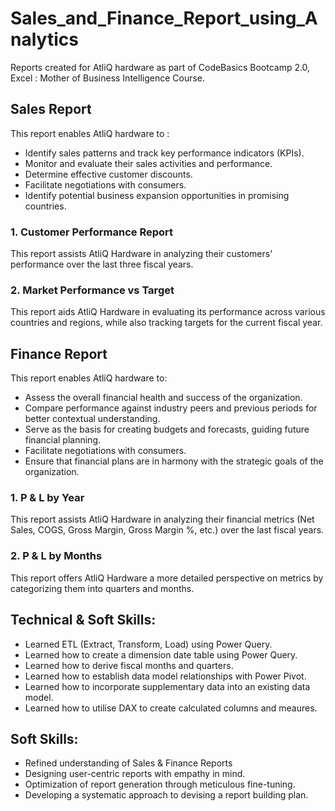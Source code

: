 # Sales_and_Finance_Report_using_Analytics

Reports created for AtliQ hardware as part of CodeBasics Bootcamp 2.0, Excel : Mother of Business Intelligence Course.

## Sales Report
This report enables AtliQ hardware to :
* Identify sales patterns and track key performance indicators (KPIs).
* Monitor and evaluate their sales activities and performance.
* Determine effective customer discounts.
* Facilitate negotiations with consumers.
* Identify potential business expansion opportunities in promising countries.

### 1. Customer Performance Report 
This report assists AtliQ Hardware in analyzing their customers' performance over the last three fiscal years.

### 2. Market Performance vs Target
This report aids AtliQ Hardware in evaluating its performance across various countries and regions, while also tracking targets for the current fiscal year.

## Finance Report
This report enables AtliQ hardware to:
* Assess the overall financial health and success of the organization.
* Compare performance against industry peers and previous periods for better contextual   understanding.
* Serve as the basis for creating budgets and forecasts, guiding future financial planning.
* Facilitate negotiations with consumers.
* Ensure that financial plans are in harmony with the strategic goals of the organization.

### 1. P & L by Year  
This report assists AtliQ Hardware in analyzing their financial metrics (Net Sales, COGS, Gross Margin, Gross Margin %, etc.) over the last fiscal years.

### 2. P & L by Months
This report offers AtliQ Hardware a more detailed perspective on metrics by categorizing them into quarters and months.

## Technical & Soft Skills:
- 	Learned ETL (Extract, Transform, Load) using Power Query.
- 	Learned how to create a dimension date table using Power Query.
- 	Learned how to derive fiscal months and quarters.
- 	Learned how to establish data model relationships with Power Pivot.
- 	Learned how to incorporate supplementary data into an existing data model.
- 	Learned how to utilise DAX to create calculated columns and meaures.

## Soft Skills:
- 	Refined understanding of Sales & Finance Reports
- 	Designing user-centric reports with empathy in mind.
- 	Optimization of report generation through meticulous fine-tuning.
- 	Developing a systematic approach to devising a report building plan.
